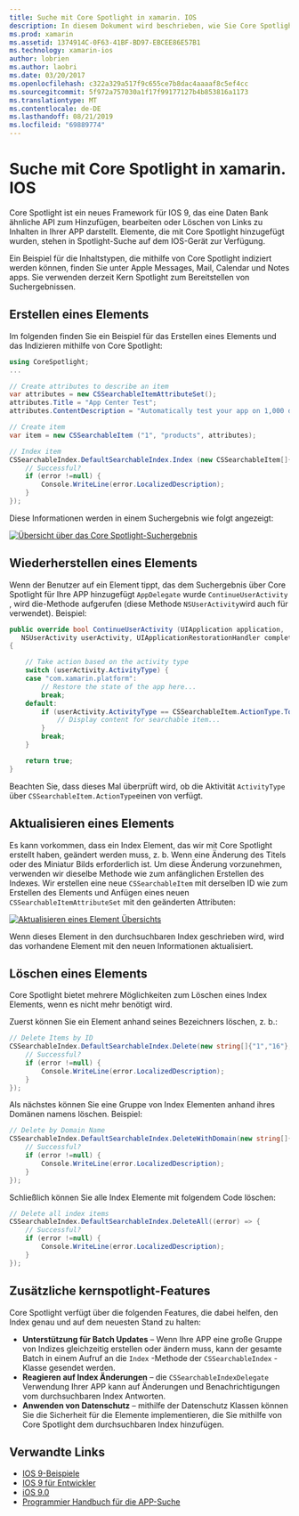 ```yaml
---
title: Suche mit Core Spotlight in xamarin. IOS
description: In diesem Dokument wird beschrieben, wie Sie Core Spotlight in einer xamarin. IOS-Anwendung verwenden können, um Links zu in-App-Inhalten bereitzustellen. Darin wird erläutert, wie durchsuchbare Elemente erstellt, wieder hergestellt, aktualisiert und gelöscht werden.
ms.prod: xamarin
ms.assetid: 1374914C-0F63-41BF-BD97-EBCEE86E57B1
ms.technology: xamarin-ios
author: lobrien
ms.author: laobri
ms.date: 03/20/2017
ms.openlocfilehash: c322a329a517f9c655ce7b8dac4aaaaf8c5ef4cc
ms.sourcegitcommit: 5f972a757030a1f17f99177127b4b853816a1173
ms.translationtype: MT
ms.contentlocale: de-DE
ms.lasthandoff: 08/21/2019
ms.locfileid: "69889774"
---
```

# <a name="search-with-core-spotlight-in-xamarinios"></a>Suche mit Core Spotlight in xamarin. IOS

Core Spotlight ist ein neues Framework für IOS 9, das eine Daten Bank ähnliche API zum Hinzufügen, bearbeiten oder Löschen von Links zu Inhalten in Ihrer APP darstellt. Elemente, die mit Core Spotlight hinzugefügt wurden, stehen in Spotlight-Suche auf dem IOS-Gerät zur Verfügung.

Ein Beispiel für die Inhaltstypen, die mithilfe von Core Spotlight indiziert werden können, finden Sie unter Apple Messages, Mail, Calendar und Notes apps. Sie verwenden derzeit Kern Spotlight zum Bereitstellen von Suchergebnissen.

## <a name="creating-an-item"></a>Erstellen eines Elements

Im folgenden finden Sie ein Beispiel für das Erstellen eines Elements und das Indizieren mithilfe von Core Spotlight:

```csharp
using CoreSpotlight;
...

// Create attributes to describe an item
var attributes = new CSSearchableItemAttributeSet();
attributes.Title = "App Center Test";
attributes.ContentDescription = "Automatically test your app on 1,000 devices in the cloud.";

// Create item
var item = new CSSearchableItem ("1", "products", attributes);

// Index item
CSSearchableIndex.DefaultSearchableIndex.Index (new CSSearchableItem[]{ item }, (error) => {
    // Successful?
    if (error !=null) {
        Console.WriteLine(error.LocalizedDescription);
    }
});
```

Diese Informationen werden in einem Suchergebnis wie folgt angezeigt:

[![](corespotlight-images/corespotlight01.png "Übersicht über das Core Spotlight-Suchergebnis")](corespotlight-images/corespotlight01.png#lightbox)

## <a name="restoring-an-item"></a>Wiederherstellen eines Elements

Wenn der Benutzer auf ein Element tippt, das dem Suchergebnis über Core Spotlight für Ihre APP hinzugefügt `AppDelegate` wurde `ContinueUserActivity` , wird die-Methode aufgerufen (diese Methode `NSUserActivity`wird auch für verwendet). Beispiel:

```csharp
public override bool ContinueUserActivity (UIApplication application,
   NSUserActivity userActivity, UIApplicationRestorationHandler completionHandler)
{

    // Take action based on the activity type
    switch (userActivity.ActivityType) {
    case "com.xamarin.platform":
        // Restore the state of the app here...
        break;
    default:
        if (userActivity.ActivityType == CSSearchableItem.ActionType.ToString ()) {
            // Display content for searchable item...
        }
        break;
    }

    return true;
}
```

Beachten Sie, dass dieses Mal überprüft wird, ob die Aktivität `ActivityType` über `CSSearchableItem.ActionType`einen von verfügt.

## <a name="updating-an-item"></a>Aktualisieren eines Elements

Es kann vorkommen, dass ein Index Element, das wir mit Core Spotlight erstellt haben, geändert werden muss, z. b. Wenn eine Änderung des Titels oder des Miniatur Bilds erforderlich ist. Um diese Änderung vorzunehmen, verwenden wir dieselbe Methode wie zum anfänglichen Erstellen des Indexes.
Wir erstellen eine neue `CSSearchableItem` mit derselben ID wie zum Erstellen des Elements und Anfügen eines neuen `CSSearchableItemAttributeSet` mit den geänderten Attributen:

[![](corespotlight-images/corespotlight02.png "Aktualisieren eines Element Übersichts")](corespotlight-images/corespotlight02.png#lightbox)

Wenn dieses Element in den durchsuchbaren Index geschrieben wird, wird das vorhandene Element mit den neuen Informationen aktualisiert.

## <a name="deleting-an-item"></a>Löschen eines Elements

Core Spotlight bietet mehrere Möglichkeiten zum Löschen eines Index Elements, wenn es nicht mehr benötigt wird.

Zuerst können Sie ein Element anhand seines Bezeichners löschen, z. b.:

```csharp
// Delete Items by ID
CSSearchableIndex.DefaultSearchableIndex.Delete(new string[]{"1","16"},(error) => {
    // Successful?
    if (error !=null) {
        Console.WriteLine(error.LocalizedDescription);
    }
});
```

Als nächstes können Sie eine Gruppe von Index Elementen anhand ihres Domänen namens löschen. Beispiel:

```csharp
// Delete by Domain Name
CSSearchableIndex.DefaultSearchableIndex.DeleteWithDomain(new string[]{"domain-name"},(error) => {
    // Successful?
    if (error !=null) {
        Console.WriteLine(error.LocalizedDescription);
    }
});
```

Schließlich können Sie alle Index Elemente mit folgendem Code löschen:

```csharp
// Delete all index items
CSSearchableIndex.DefaultSearchableIndex.DeleteAll((error) => {
    // Successful?
    if (error !=null) {
        Console.WriteLine(error.LocalizedDescription);
    }
});
```

## <a name="additional-core-spotlight-features"></a>Zusätzliche kernspotlight-Features

Core Spotlight verfügt über die folgenden Features, die dabei helfen, den Index genau und auf dem neuesten Stand zu halten:

- **Unterstützung für Batch Updates** – Wenn Ihre APP eine große Gruppe von Indizes gleichzeitig erstellen oder ändern muss, kann der gesamte Batch in einem Aufruf an die `Index` -Methode der `CSSearchableIndex` -Klasse gesendet werden.
- **Reagieren auf Index Änderungen** – die `CSSearchableIndexDelegate` Verwendung Ihrer APP kann auf Änderungen und Benachrichtigungen vom durchsuchbaren Index Antworten.
- **Anwenden von Datenschutz** – mithilfe der Datenschutz Klassen können Sie die Sicherheit für die Elemente implementieren, die Sie mithilfe von Core Spotlight dem durchsuchbaren Index hinzufügen.



## <a name="related-links"></a>Verwandte Links

- [IOS 9-Beispiele](https://docs.microsoft.com/samples/browse/?products=xamarin&term=Xamarin.iOS+iOS9)
- [IOS 9 für Entwickler](https://developer.apple.com/ios/pre-release/)
- [iOS 9.0](https://developer.apple.com/library/prerelease/ios/releasenotes/General/WhatsNewIniOS/Articles/iOS9.html)
- [Programmier Handbuch für die APP-Suche](https://developer.apple.com/library/prerelease/ios/documentation/General/Conceptual/AppSearch/index.html#//apple_ref/doc/uid/TP40016308)
